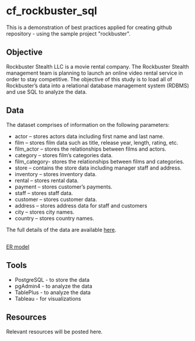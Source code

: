 # cf_rockbuster_sql

This is a demonstration of best practices applied for creating github repository - using the sample project "rockbuster".

## Objective
<!--  ![instacart logo](https://github.com/humeranoor/cf-instacart/blob/main/instacart-logo.jpg) -->

Rockbuster Stealth LLC is a movie rental company. The Rockbuster Stealth management team is planning to launch an online video rental service in order to stay competitive. The objective of this study is to load all of Rockbuster’s data into a relational database management system (RDBMS) and use SQL to analyze the data.

## Data
The dataset comprises of information on the following parameters:

- actor – stores actors data including first name and last name.
- film – stores film data such as title, release year, length, rating, etc.
- film_actor – stores the relationships between films and actors.
- category – stores film’s categories data.
- film_category- stores the relationships between films and categories.
- store – contains the store data including manager staff and address.
- inventory – stores inventory data.
- rental – stores rental data.
- payment – stores customer’s payments.
- staff – stores staff data.
- customer – stores customer data.
- address – stores address data for staff and customers
- city – stores city names.
- country – stores country names.

The full details of the data are available [here](https://www.postgresqltutorial.com/wp-content/uploads/2019/05/dvdrental.zip).

##
[ER model](https://github.com/Voorman/cf_rockbuster_sql/blob/main/dvd-rental-sample-database-diagram.png)


## Tools
- PostgreSQL - to store the data
- pgAdmin4 - to analyze the data
- TablePlus - to analyze the data
- Tableau - for visualizations

## Resources
Relevant resources will be posted here.

